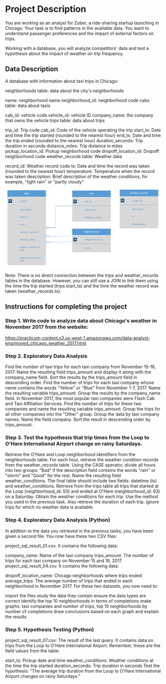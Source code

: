 # Project Description
You are working as an analyst for Zuber, a ride-sharing startup launching in Chicago. Your task is to find patterns in the available data. You want to understand passenger preferences and the impact of external factors on trips.

Working with a database, you will analyze competitors' data and test a hypothesis about the impact of weather on trip frequency.

## Data Description
A database with information about taxi trips in Chicago:

neighborhoods table: data about the city's neighborhoods

name: neighborhood name
neighborhood_id: neighborhood code
cabs table: data about taxis

cab_id: vehicle code
vehicle_id: vehicle ID
company_name: the company that owns the vehicle
trips table: data about trips

trip_id: Trip code
cab_id: Code of the vehicle operating the trip
start_ts: Date and time the trip started (rounded to the nearest hour)
end_ts: Date and time the trip ended (rounded to the nearest hour)
duration_seconds: Trip duration in seconds
distance_miles: Trip distance in miles
pickup_location_id: Pickup neighborhood code
dropoff_location_id: Dropoff neighborhood code
weather_records table: Weather data

record_id: Weather record code
ts: Date and time the record was taken (rounded to the nearest hour)
temperature: Temperature when the record was taken
description: Brief description of the weather conditions, for example, "light rain" or "partly cloudy"

![Screenshot (495)](https://github.com/HansGuerraVega/SQL_DataAnalysis_TravelCompany/blob/ffe605791f4a7b7e16bb7f56e881042f459e5dcc/tables_scheme.png)

Note: There is no direct connection between the trips and weather_records tables in the database. However, you can still use a JOIN to link them using the time the trip started (trips.start_ts) and the time the weather record was taken (weather_records.ts).

## Instructions for completing the project
### Step 1. Write code to analyze data about Chicago's weather in November 2017 from the website:

https://practicum-content.s3.us-west-1.amazonaws.com/data-analyst-eng/moved_chicago_weather_2017.html

### Step 2. Exploratory Data Analysis

Find the number of taxi trips for each taxi company from November 15-16, 2017. Name the resulting field trips_amount and display it along with the company_name field. Sort the results by the trips_amount field in descending order.
Find the number of trips for each taxi company whose name contains the words "Yellow" or "Blue" from November 1-7, 2017. Name the resulting variable trips_amount. Group the results by the company_name field.
In November 2017, the most popular taxi companies were Flash Cab and Taxi Affiliation Services. Find the number of trips for these two companies and name the resulting variable trips_amount. Group the trips for all other companies into the "Other" group. Group the data by taxi company names. Name the field company. Sort the result in descending order by trips_amount.

### Step 3. Test the hypothesis that trip times from the Loop to O'Hare International Airport change on rainy Saturdays.

Retrieve the O'Hare and Loop neighborhood identifiers from the neighborhoods table.
For each hour, retrieve the weather condition records from the weather_records table. Using the CASE operator, divide all hours into two groups: "Bad" if the description field contains the words "rain" or "storm" and "Good" for the rest. Name the resulting field weather_conditions. The final table should include two fields: datetime (ts) and weather_conditions.
Retrieve from the trips table all trips that started at the Loop (neighborhood_id: 50) and ended at O'Hare (neighborhood_id: 63) on a Saturday. Obtain the weather conditions for each trip. Use the method you used in the previous task. Also retrieve the duration of each trip.
Ignore trips for which no weather data is available.

### Step 4. Exploratory Data Analysis (Python)

In addition to the data you retrieved in the previous tasks, you have been given a second file. You now have these two CSV files:

project_sql_result_01.csv. It contains the following data:

company_name: Name of the taxi company
trips_amount: The number of trips for each taxi company on November 15 and 16, 2017.
project_sql_result_04.csv. It contains the following data:

dropoff_location_name: Chicago neighborhoods where trips ended
average_trips: The average number of trips that ended in each neighborhood in November 2017.
For these two datasets, you now need to:

import the files
study the data they contain
ensure the data types are correct
identify the top 10 neighborhoods in terms of completions
make graphs: taxi companies and number of trips, top 10 neighborhoods by number of completions
draw conclusions based on each graph and explain the results

### Step 5. Hypothesis Testing (Python)

project_sql_result_07.csv: The result of the last query. It contains data on trips from the Loop to O'Hare International Airport. Remember, these are the field values ​​from the table:

start_ts: Pickup date and time
weather_conditions: Weather conditions at the time the trip started
duration_seconds: Trip duration in seconds
Test the hypothesis:
"The average trip duration from the Loop to O'Hare International Airport changes on rainy Saturdays."
